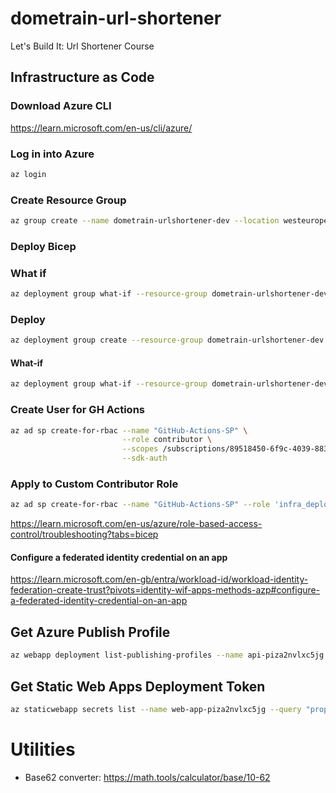 # dometrain-url-shortener
Let's Build It: Url Shortener Course


## Infrastructure as Code

### Download Azure CLI
https://learn.microsoft.com/en-us/cli/azure/

### Log in into Azure
```bash
az login
```

### Create Resource Group

```bash
az group create --name dometrain-urlshortener-dev --location westeurope
```

### Deploy Bicep

### What if
```bash
az deployment group what-if --resource-group dometrain-urlshortener-dev --template-file infrastructure/main.bicep
```

### Deploy
```bash
az deployment group create --resource-group dometrain-urlshortener-dev --template-file infrastructure/main.bicep
```

#### What-if
```bash
az deployment group what-if --resource-group dometrain-urlshortener-dev --template-file infrastructure/main.bicep
```

### Create User for GH Actions

```bash
az ad sp create-for-rbac --name "GitHub-Actions-SP" \
                         --role contributor \
                         --scopes /subscriptions/89518450-6f9c-4039-8834-c5bab3ad3e92 \
                         --sdk-auth
```

### Apply to Custom Contributor Role

```bash
az ad sp create-for-rbac --name "GitHub-Actions-SP" --role 'infra_deploy' --scopes /subscriptions/89518450-6f9c-4039-8834-c5bab3ad3e92 --sdk-auth
```

https://learn.microsoft.com/en-us/azure/role-based-access-control/troubleshooting?tabs=bicep

#### Configure a federated identity credential on an app

https://learn.microsoft.com/en-gb/entra/workload-id/workload-identity-federation-create-trust?pivots=identity-wif-apps-methods-azp#configure-a-federated-identity-credential-on-an-app

## Get Azure Publish Profile

```bash
az webapp deployment list-publishing-profiles --name api-piza2nvlxc5jg --resource-group dometrain-urlshortener-dev --xml
```

## Get Static Web Apps Deployment Token

```bash
az staticwebapp secrets list --name web-app-piza2nvlxc5jg --query "properties.apiKey"
```


# Utilities

- Base62 converter: https://math.tools/calculator/base/10-62

